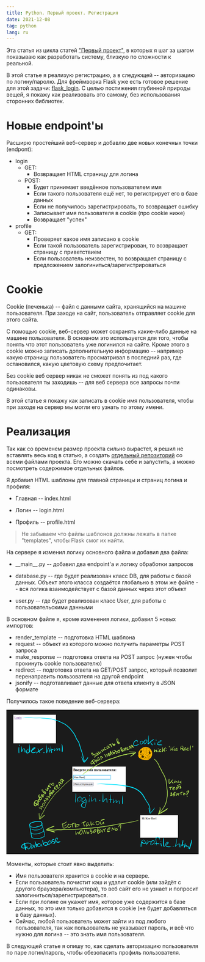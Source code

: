 ```yaml
---
title: Python. Первый проект. Регистрация
date: 2021-12-08
tag: python
lang: ru
---
```


Эта статья из цикла статей ["Первый проект"](../first-project), в которых я шаг за шагом показываю как разработать систему, близкую по сложности к реальной.

В этой статье я реализую регистрацию, а в следующей -- авторизацию по логину/паролю. Для фреймворка Flask уже есть готовое решение для этой задачи: [flask\_login](https://www.askpython.com/python-modules/flask/flask-user-authentication). С целью постижения глубинной природы вещей, я покажу как реализовать это самому, без использования сторонних библиотек.

# Новые endpoint'ы

Расширю простейший веб-сервер и добавлю двe новых конечных точки (endpont):

* login
	* GET:
		* Возвращает HTML страницу для логина
	* POST:
		* Будет принимает введённое пользователем имя
		* Если такого пользователя ещё нет, то регистрирует его в базе данных
		* Если не получилось зарегистрировать, то возвращает ошибку
		* Записывает имя пользователя в cookie (про cookie ниже)
		* Возвращает "успех"
* profile
	* GET:
		* Проверяет какое имя записано в cookie
		* Если такой пользователь зарегистрирован, то возвращает страницу с приветствием
		* Если пользователь неизвестен, то возвращает страницу с предложением залогиниться/зарегистрироваться

# Cookie

Cookie (печенька) -- файл с данными сайта, хранящийся на машине пользователя. При заходе на сайт, пользователь отправляет cookie для этого сайта.

С помощью cookie, веб-сервер может сохранять какие-либо данные на машине пользователя. В основном это используется для того, чтобы понять что этот пользователь уже логинился на сайте. Кроме этого в cookie можно записать дополнительную информацию -- например какую страницу пользователь просматривал в последний раз, где остановился, какую цветовую схему предпочитает.

Без cookie веб сервер никак не сможет понять из под какого пользователя ты заходишь -- для веб сервера все запросы почти одинаковы.

В этой статье я покажу как записать в cookie имя пользователя, чтобы при заходе на сервер мы могли его узнать по этому имени.

# Реализация

Так как со временем размер проекта сильно вырастет, я решил не вставлять весь код в статью, а создать [отдельный репозиторий](https://gitlab.com/kee-reel/python-tutorial-web-courses/-/tree/main/1_registration) со всеми файлами проекта. Его можно скачать себе и запустить, а можно посмотреть содержимое отдельных файлов.

Я добавил HTML шаблоны для главной страницы и страниц логина и профиля:

* Главная -- index.html

* Логин -- login.html

* Профиль -- profile.html

> Не забываем что файлы шаблонов должны лежать в папке "templates", чтобы Flask смог их найти.

На сервере я изменил логику основного файла и добавил два файла:

* \_\_main\_\_.py -- добавил два endpoint'а и логику обработки запросов

* database.py -- где будет реализован класс DB, для работы с базой данных. Объект этого класса создаётся глобально в этом же файле -- вся логика взаимодействует с базой данных через этот объект

* user.py -- где будет реализован класс User, для работы с пользовательскими данными

В основном файле я, кроме изменения логики, добавил 5 новых импортов:

* render\_template -- подготовка HTML шаблона
* request -- объект из которого можно получить параметры POST запроса
* make\_response -- подготовка ответа на POST запрос (нужен чтобы прокинуть cookie пользователю)
* redirect -- подготовка ответа на GET/POST запрос, который позволит перенаправить пользователя на другой endpoint
* jsonify -- подготавливает данные для ответа клиенту в JSON формате

Получилось такое поведение веб-сервера:

![Страницы](/assets/images/python-web-registration-basic.png)

Моменты, которые стоит явно выделить:

* Имя пользователя хранится в cookie и на сервере.
* Если пользователь почистит кэш и удалит cookie (или зайдёт с другого браузера/компьютера), то веб сайт его не узнает и попросит залогиниться/зарегистрироваться.
* Если при логине он укажет имя, которое уже содержится в базе данных, то это имя только добавится в cookie (не будет добавляться в базу данных).
* Сейчас, любой пользователь может зайти из под любого пользователя, так как пользователь не указывает пароль, и всё что нужно для логина -- это знать имя пользователя.

В следующей статье я опишу то, как сделать авторизацию пользователя по паре логин/пароль, чтобы обезопасить профиль пользователя.
